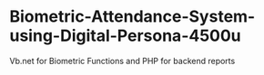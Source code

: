 # Biometric-Attendance-System-using-Digital-Persona-4500u
Vb.net for Biometric Functions and PHP for backend reports

